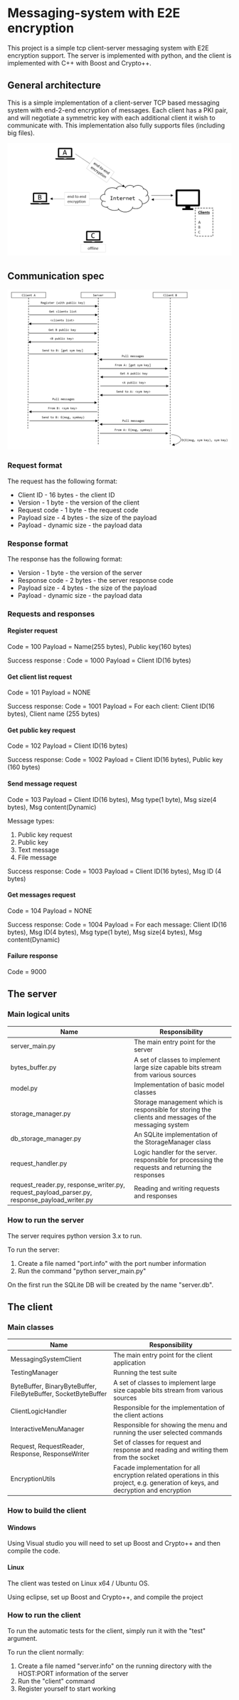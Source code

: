 # Messaging-system with E2E encryption

This project is a simple tcp client-server messaging system with E2E encryption support.
The server is implemented with python, and the client is implemented with C++ with Boost and Crypto++.

## General architecture

This is a simple implementation of a client-server TCP based messaging system with end-2-end encryption of messages.
Each client has a PKI pair, and will negotiate a symmetric key with each additional client it wish to communicate with.
This implementation also fully supports files (including big files).

![Alt text](resources/highlevel.png?raw=true "High level")

## Communication spec

![Alt text](resources/message-exchange.png?raw=true "High level")

### Request format

The request has the following format:

- Client ID - 16 bytes - the client ID
- Version - 1 byte - the version of the client
- Request code - 1 byte - the request code
- Payload size - 4 bytes - the size of the payload
- Payload - dynamic size - the payload data

### Response format

The response has the following format:

- Version - 1 byte - the version of the server
- Response code - 2 bytes - the server response code
- Payload size - 4 bytes - the size of the payload
- Payload - dynamic size - the payload data

### Requests and responses

#### Register request
Code = 100
Payload = Name(255 bytes), Public key(160 bytes)

Success response :
Code = 1000
Payload = Client ID(16 bytes)

#### Get client list request
Code = 101
Payload = NONE

Success response:
Code = 1001
Payload = For each client: Client ID(16 bytes), Client name (255 bytes)

#### Get public key request
Code = 102
Payload = Client ID(16 bytes)

Success response:
Code = 1002
Payload = Client ID(16 bytes), Public key (160 bytes)

#### Send message request
Code = 103
Payload = Client ID(16 bytes), Msg type(1 byte), Msg size(4 bytes), Msg content(Dynamic)

Message types:
1. Public key request
2. Public key
3. Text message
4. File message

Success response:
Code = 1003
Payload = Client ID(16 bytes), Msg ID (4 bytes)

#### Get messages request

Code = 104
Payload = NONE

Success response:
Code = 1004
Payload = For each message: Client ID(16 bytes), Msg ID(4 bytes), Msg type(1 byte), Msg size(4 bytes), Msg content(Dynamic)

#### Failure response
Code = 9000

## The server

### Main logical units

Name | Responsibility
--- | ---
server_main.py | The main entry point for the server
bytes_buffer.py | A set of classes to implement large size capable bits stream from various sources
model.py | Implementation of basic model classes
storage_manager.py | Storage management which is responsible for storing the clients and messages of the messaging system
db_storage_manager.py | An SQLite implementation of the StorageManager class
request_handler.py | Logic handler for the server. responsible for processing the requests and returning the responses
request_reader.py, response_writer.py, request_payload_parser.py, response_payload_writer.py | Reading and writing requests and responses


### How to run the server

The server requires python version 3.x to run.

To run the server:
1. Create a file named "port.info" with the port number information
2. Run the command "python server_main.py"

On the first run the SQLite DB will be created by the name "server.db".


## The client

### Main classes

Name | Responsibility
--- | ---
MessagingSystemClient | The main entry point for the client application
TestingManager | Running the test suite
ByteBuffer, BinaryByteBuffer, FileByteBuffer, SocketByteBuffer | A set of classes to implement large size capable bits stream from various sources
ClientLogicHandler | Responsible for the implementation of the client actions
InteractiveMenuManager | Responsible for showing the menu and running the user selected commands
Request, RequestReader, Response, ResponseWriter | Set of classes for request and response and reading and writing them from the socket
EncryptionUtils | Facade implementation for all encryption related operations in this project, e.g. generation of keys, and decryption and encryption 

### How to build the client

#### Windows

Using Visual studio you will need to set up Boost and Crypto++ and then compile the code.

#### Linux

The client was tested on Linux x64 / Ubuntu OS.

Using eclipse, set up Boost and Crypto++, and compile the project

### How to run the client

To run the automatic tests for the client, simply run it with the "test" argument.

To run the client normally:
1. Create a file named "server.info" on the running directory with the HOST:PORT information of the server
2. Run the "client" command
3. Register yourself to start working

